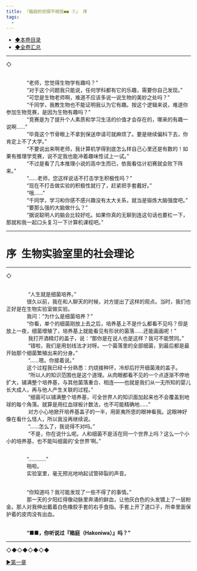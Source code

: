 ```yaml
---
title: 『箱庭的侦探不相信●● ①』 序
tags:
  -
---
```


 - [◆本卷目录](https://luciasnote.space/_posts/2020-10-31-%E7%AE%B1%E4%BE%A61%E7%9B%AE%E5%BD%95/)
 - [◆全卷汇总](https://luciasnote.space/_posts/2020-10-29-%E7%AE%B1%E4%BE%A6%E6%B1%87%E6%80%BB%E9%A1%B5/)

---

◇

<br>&emsp;&emsp;&emsp;&emsp;“老师，您觉得生物学有趣吗？”
<br>&emsp;&emsp;&emsp;&emsp;“对于这个问题我只能说，任何学科都有它的乐趣，需要你自己发现。”
<br>&emsp;&emsp;&emsp;&emsp;“可您是生物老师啊，难道不应该多说一说生物的美妙之处吗？”
<br>&emsp;&emsp;&emsp;&emsp;“千同学，我教生物也不能证明我认为它有趣。按这个逻辑来说，难道你参加生物竞赛，是因为生物有趣吗？”
<br>&emsp;&emsp;&emsp;&emsp;“竞赛是为了提升个人素质和学习生活的价值才会存在的，哪来的有趣一说啊……”
<br>&emsp;&emsp;&emsp;&emsp;“毕竟这个节骨眼上不拿到保送申请可就麻烦了。要是继续偏科下去，你肯定上不了大学。”
<br>&emsp;&emsp;&emsp;&emsp;“不要说出来啊老师，我计算机学得到底怎么样自己心里还是有数的！如果有推理学竞赛，说不定我也能冲着趣味性试上一试。”
<br>&emsp;&emsp;&emsp;&emsp;“不过是看了几本推理小说的高中生而已，依我看估计初赛就会败下阵来。”
<br>&emsp;&emsp;&emsp;&emsp;“……老师，您这样说话不打击学生积极性吗？”
<br>&emsp;&emsp;&emsp;&emsp;“现在不打击做实验的积极性就行了，赶紧把手套戴好。”
<br>&emsp;&emsp;&emsp;&emsp;“哦……”
<br>&emsp;&emsp;&emsp;&emsp;“千同学，学习和你感不感兴趣没有太大关系，就当是锻炼大脑强度吧。”
<br>&emsp;&emsp;&emsp;&emsp;“要那么强的大脑做什么？”
<br>&emsp;&emsp;&emsp;&emsp;“据说聪明人的脑会比较好吃。如果你真的无聊到连这句话也要杠一下，那就和我一起口头复习一下计算机课程吧。”


---

# 序  生物实验室里的社会理论

---
◇

<br>&emsp;&emsp;&emsp;&emsp; “人生就是细菌培养。”
 <br>&emsp;&emsp;&emsp;&emsp;很久以前，我在和人聊天的时候，对方提出了这样的观点。当时，我们也正好是在生物实验室做实验。
 <br>&emsp;&emsp;&emsp;&emsp;我问：“为什么是细菌培养？”
 <br>&emsp;&emsp;&emsp;&emsp;“你看，单个的细菌刚放上去之后，培养基上不是什么都看不见吗？但是放上一夜，细菌增殖了，培养基上就能看见有形状的菌落……还能画画呢！”
<br>&emsp;&emsp;&emsp;&emsp; 我打开酒精灯的盖子，说：“那你是在说人也是这样？我可不能赞同。”
<br>&emsp;&emsp;&emsp;&emsp; “错啦，我们是用划线法才对呀。一个菌落里的全部细菌，到最后都是最开始那个细菌繁殖出来的分身。”
<br>&emsp;&emsp;&emsp;&emsp; “……嗯。你接着说。”
 <br>&emsp;&emsp;&emsp;&emsp;这个过程我已经十分熟悉：灼烧接种环，冷却后拧开细菌液的盖子。
<br>&emsp;&emsp;&emsp;&emsp; “所以人的知识范围也是这个道理。从肉眼都看不见的一个点逐渐不停地扩大，铺满整个培养基，与其他菌落重合、相连——也就是我们从一无所知的婴儿长大成人，再与他人产生关联的过程。”
<br>&emsp;&emsp;&emsp;&emsp; “细菌可以铺满整个培养基，可全世界人的知识面加起来也不会覆盖到地球的每个角落。就算是用红血球板计数法，也不可能精确地……”
<br>&emsp;&emsp;&emsp;&emsp; 对方小心地掀开培养基盖子的一半，用匪夷所思的眼神看我。这眼神好像在看什么怪人，所以我没再继续说。
<br>&emsp;&emsp;&emsp;&emsp; “……怎么了，我说得不对吗。”
<br>&emsp;&emsp;&emsp;&emsp; “不是，你在说什么呢。人和细菌不是活在同一个世界上吗？这么一个小小的培养基，也不能叫细菌的‘全世界’啊。”


<br>&emsp;&emsp;&emsp;&emsp;“…………”
<br>&emsp;&emsp;&emsp;&emsp;啪啦。
<br>&emsp;&emsp;&emsp;&emsp;实验室里，毫无预兆地响起试管碎裂的声音。


<br>&emsp;&emsp;&emsp;&emsp;“你知道吗？我可能发现了一些不得了的事情。”
<br>&emsp;&emsp;&emsp;&emsp;那一天的夕阳红得像动脉里奔涌的鲜血，让他灰白色的头发镀上了一层粉金。那人对我伸出戴着白色橡胶手套的右手食指。手套上开了道口子，所幸里面保护着的皮肉没有出血。


<br>&emsp;&emsp;&emsp;&emsp;<b>“■■，你听说过『箱庭（Hakoniwa）』吗？”</b>

---

◇◆◇◆◇◆◇◆

[▶第一章](https://luciasnote.space/_posts/2020-10-31-%E7%AE%B1%E4%BE%A61Ch1/)

